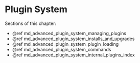 # Plugin System

Sections of this chapter:
- @ref md_advanced_plugin_system_managing_plugins
- @ref md_advanced_plugin_system_installs_and_upgrades
- @ref md_advanced_plugin_system_plugin_loading
- @ref md_advanced_plugin_system_commands
- @ref md_advanced_plugin_system_internal_plugins_index